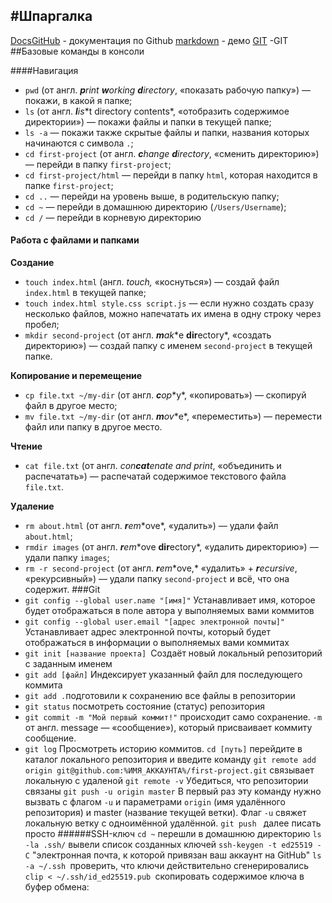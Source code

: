 #Шпаргалка
------------
[DocsGitHub](https://docs.github.com/ru) - документация по Github
[markdown](https://markdown-here.com/livedemo.html) - демо
[GIT](https://git-scm.com/book/ru/v2/%D0%9E%D1%81%D0%BD%D0%BE%D0%B2%D1%8B-Git-%D0%A1%D0%BE%D0%B7%D0%B4%D0%B0%D0%BD%D0%B8%D0%B5-Git-%D1%80%D0%B5%D0%BF%D0%BE%D0%B7%D0%B8%D1%82%D0%BE%D1%80%D0%B8%D1%8F) -GIT
##Базовые команды в консоли

####Навигация

- `pwd` (от англ. ***p**rint **w**orking **d**irectory*, «показать рабочую папку») — покажи, в какой я папке;
- `ls` (от англ. ***l**i**s**t directory contents*, «отобразить содержимое директории») — покажи файлы и папки в текущей папке;
- `ls -a` — покажи также скрытые файлы и папки, названия которых начинаются с символа `.`;
- `cd first-project` (от англ. ***c**hange **d**irectory*, «сменить директорию») — перейди в папку `first-project`;
- `cd first-project/html` — перейди в папку `html`, которая находится в папке `first-project`;
- `cd ..` — перейди на уровень выше, в родительскую папку;
- `cd ~` — перейди в домашнюю директорию (`/Users/Username`);
- `cd /` — перейди в корневую директорию
#### Работа с файлами и папками
**Создание**

- `touch index.html` (англ. *touch,* «коснуться») — создай файл `index.html` в текущей папке;
- `touch index.html style.css script.js` — если нужно создать сразу несколько файлов, можно напечатать их имена в одну строку через пробел;
- `mkdir second-project` (от англ. ***m**a**k**e **dir**ectory*, «создать директорию») — создай папку с именем `second-project` в текущей папке.

**Копирование и перемещение**

- `cp file.txt ~/my-dir` (от англ. ***c**o**p**y*, «копировать») — скопируй файл в другое место;
- `mv file.txt ~/my-dir` (от англ. ***m**o**v**e*, «переместить») — перемести файл или папку в другое место.

**Чтение**

- `cat file.txt` (от англ. *con**cat**enate and print*, «объединить и распечатать») — распечатай содержимое текстового файла `file.txt`.

**Удаление**

- `rm about.html` (от англ. ***r**e**m**ove*, «удалить») — удали файл `about.html`;
- `rmdir images` (от англ. ***r**e**m**ove **dir**ectory*, «удалить директорию») — удали папку `images`;
- `rm -r second-project` (от англ. ***r**e**m**ove,* «удалить» + ***r**ecursive*, «рекурсивный») — удали папку `second-project` и всё, что она содержит.
###Git
- `git config --global user.name "[имя]"` Устанавливает имя, которое будет отображаться в поле автора у выполняемых вами коммитов
- `git config --global user.email "[адрес электронной почты]"` Устанавливает адрес электронной почты, который будет отображаться в информации о выполняемых вами коммитах
- `git init [название проекта] `Создаёт новый локальный репозиторий с заданным именем
- `git add [файл]` Индексирует указанный файл для последующего коммита
- `git add .`подготовили к сохранению все файлы в репозитории
- `git status` посмотреть состояние (статус) репозитория
- `git commit -m "Мой первый коммит!"` происходит само сохранение. `-m` от англ. message — «сообщение»), который присваивает коммиту сообщение.
- `git log` Просмотреть историю коммитов.
`cd [путь]` перейдите в каталог локального репозитория и введите команду
`git remote add origin git@github.com:%ИМЯ_АККАУНТА%/first-project.git` связывает локальную с удаленой
`git remote -v` Убедиться, что репозитории связаны
`git push -u origin master` В первый раз эту команду нужно вызвать с флагом `-u` и параметрами `origin` (имя удалённого репозитория) и  master (название текущей ветки). Флаг `-u` свяжет локальную ветку с одноимённой удалённой.
`git push ` далее писать просто
######SSH-ключ
`cd ~`  перешли в домашнюю директорию 
`ls -la .ssh/`  вывели список созданных ключей 
`ssh-keygen -t ed25519 -C` "электронная почта, к которой привязан ваш аккаунт на GitHub"
`ls -a ~/.ssh `проверить, что ключи действительно сгенерировались
`clip < ~/.ssh/id_ed25519.pub `скопировать содержимое ключа в буфер обмена:
